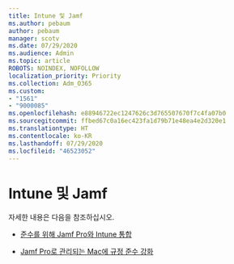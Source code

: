 ```yaml
---
title: Intune 및 Jamf
ms.author: pebaum
author: pebaum
manager: scotv
ms.date: 07/29/2020
ms.audience: Admin
ms.topic: article
ROBOTS: NOINDEX, NOFOLLOW
localization_priority: Priority
ms.collection: Adm_O365
ms.custom:
- "1561"
- "9000085"
ms.openlocfilehash: e88946722ec1247626c3d765507670f7c4fa07b0
ms.sourcegitcommit: ffbed67c0a16ec423fa1d79b71e48ea4e2d320e1
ms.translationtype: HT
ms.contentlocale: ko-KR
ms.lasthandoff: 07/29/2020
ms.locfileid: "46523052"
---
```

# <a name="intune-and-jamf"></a>Intune 및 Jamf

자세한 내용은 다음을 참조하십시오. 

- [준수를 위해 Jamf Pro와 Intune 통합](https://docs.microsoft.com/intune/conditional-access-integrate-jamf)

- [Jamf Pro로 관리되는 Mac에 규정 준수 강화](https://docs.microsoft.com/intune/conditional-access-assign-jamf)